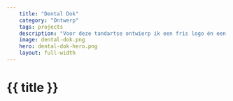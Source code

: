 ```yaml
---
    title: "Dental Dok"
    category: "Ontwerp"
    tags: projects
    description: "Voor deze tandartse ontwierp ik een fris logo én een zeer landingspage."
    image: dental-dok.png
    hero: dental-dok-hero.png
    layout: full-width
---
```


<h1>
    {{ title }}
</h1>
